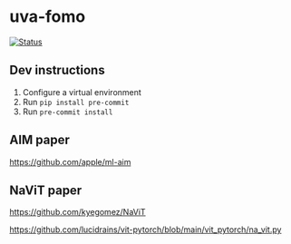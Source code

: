 # uva-fomo

[![Status](https://github.com/jwpartyka/uva-fomo/actions/workflows/python.yml/badge.svg)](https://github.com/jwpartyka/uva-fomo/actions/workflows/python.yml)

## Dev instructions
1. Configure a virtual environment
2. Run `pip install pre-commit`
3. Run `pre-commit install`

## AIM paper
https://github.com/apple/ml-aim

## NaViT paper
https://github.com/kyegomez/NaViT

https://github.com/lucidrains/vit-pytorch/blob/main/vit_pytorch/na_vit.py
